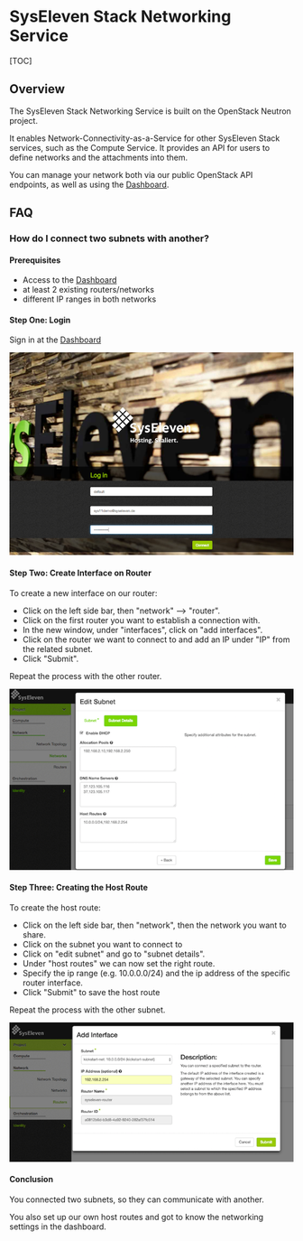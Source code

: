 # SysEleven Stack Networking Service

[TOC]

## Overview

The SysEleven Stack Networking Service is built on the OpenStack Neutron project.

It enables Network-Connectivity-as-a-Service for other SysEleven Stack services, such as the Compute Service. It provides an API for users to define networks and the attachments into them.

You can manage your network both via our public OpenStack API endpoints, as well as using the [Dashboard](https://dashboard.cloud.syseleven.net).

## FAQ

### How do I connect two subnets with another?

#### Prerequisites

* Access to the [Dashboard](https://dashboard.cloud.syseleven.net)
* at least 2 existing routers/networks
* different IP ranges in both networks

#### Step One: Login

Sign in at the  [Dashboard](https://dashboard.cloud.syseleven.net)

![SysEleven Login](../img/login_router.png)

#### Step Two: Create Interface on Router

To create a new interface on our router:
* Click on the left side bar, then "network" --> "router".
* Click on the first router you want to establish a connection with.
* In the new window, under "interfaces", click on "add interfaces".
* Click on the router we want to connect to and add an IP under "IP" from the related subnet. 
* Click "Submit".

Repeat the process with the other router.

![Interface Overview](../img/hostroute.png)

#### Step Three: Creating the Host Route

To create the host route:
* Click on the left side bar, then "network", then the network you want to share.
* Click on the subnet you want to connect to
* Click on "edit subnet" and go to "subnet details".
* Under "host routes" we can now set the right route.
* Specify the ip range (e.g. 10.0.0.0/24) and the ip address of the specific router interface.
* Click "Submit" to save the host route

Repeat the process with the other subnet.

![Interface Overview](../img/router-interface.png)

#### Conclusion

You connected two subnets, so they can communicate with another.

You  also set up our own host routes and got to know the networking settings in the dashboard.
